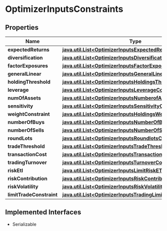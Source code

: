

# OptimizerInputsConstraints


## Properties

Name | Type | Description | Notes
------------ | ------------- | ------------- | -------------
**expectedReturns** | [**java.util.List&lt;OptimizerInputsExpectedReturnConstraint&gt;**](OptimizerInputsExpectedReturnConstraint.md) |  |  [optional]
**diversification** | [**java.util.List&lt;OptimizerInputsDiversificationConstraint&gt;**](OptimizerInputsDiversificationConstraint.md) |  |  [optional]
**factorExposures** | [**java.util.List&lt;OptimizerInputsFactorExposureConstraint&gt;**](OptimizerInputsFactorExposureConstraint.md) |  |  [optional]
**generalLinear** | [**java.util.List&lt;OptimizerInputsGeneralLinearConstraint&gt;**](OptimizerInputsGeneralLinearConstraint.md) |  |  [optional]
**holdingThreshold** | [**java.util.List&lt;OptimizerInputsHoldingsThresholdConstraint&gt;**](OptimizerInputsHoldingsThresholdConstraint.md) |  |  [optional]
**leverage** | [**java.util.List&lt;OptimizerInputsLeverageConstraint&gt;**](OptimizerInputsLeverageConstraint.md) |  |  [optional]
**numOfAssets** | [**java.util.List&lt;OptimizerInputsNumberofAssetsConstraint&gt;**](OptimizerInputsNumberofAssetsConstraint.md) |  |  [optional]
**sensitivity** | [**java.util.List&lt;OptimizerInputsSensitivityConstraint&gt;**](OptimizerInputsSensitivityConstraint.md) |  |  [optional]
**weightConstraint** | [**java.util.List&lt;OptimizerInputsHoldingsWeightConstraint&gt;**](OptimizerInputsHoldingsWeightConstraint.md) |  |  [optional]
**numberOfBuys** | [**java.util.List&lt;OptimizerInputsNumberOfBuysConstraint&gt;**](OptimizerInputsNumberOfBuysConstraint.md) |  |  [optional]
**numberOfSells** | [**java.util.List&lt;OptimizerInputsNumberOfSellsConstraint&gt;**](OptimizerInputsNumberOfSellsConstraint.md) |  |  [optional]
**roundLots** | [**java.util.List&lt;OptimizerInputsRoundlotsConstraint&gt;**](OptimizerInputsRoundlotsConstraint.md) |  |  [optional]
**tradeThreshold** | [**java.util.List&lt;OptimizerInputsTradeThresholdConstraint&gt;**](OptimizerInputsTradeThresholdConstraint.md) |  |  [optional]
**transactionCost** | [**java.util.List&lt;OptimizerInputsTransactionCostConstraint&gt;**](OptimizerInputsTransactionCostConstraint.md) |  |  [optional]
**tradingTurnover** | [**java.util.List&lt;OptimizerInputsTurnoverConstraint&gt;**](OptimizerInputsTurnoverConstraint.md) |  |  [optional]
**riskEtl** | [**java.util.List&lt;OptimizerInputsLimitRiskETLConstraint&gt;**](OptimizerInputsLimitRiskETLConstraint.md) |  |  [optional]
**riskContribution** | [**java.util.List&lt;OptimizerInputsRiskContributionConstraint&gt;**](OptimizerInputsRiskContributionConstraint.md) |  |  [optional]
**riskVolatility** | [**java.util.List&lt;OptimizerInputsRiskVolatilityConstraint&gt;**](OptimizerInputsRiskVolatilityConstraint.md) |  |  [optional]
**limitTradeConstraint** | [**java.util.List&lt;OptimizerInputsTradingLimitTradeConstraint&gt;**](OptimizerInputsTradingLimitTradeConstraint.md) |  |  [optional]


## Implemented Interfaces

* Serializable



